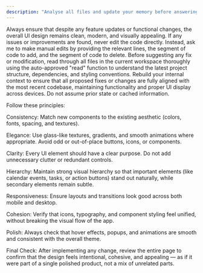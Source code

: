 ```yaml
---
description: "Analyse all files and update your memory before answering every question"
---
```


Always ensure that despite any feature updates or functional changes, the overall UI design remains clean, modern, and visually appealing. If any issues or improvements are found, never edit the code directly. Instead, ask me to make manual edits by providing the relevant lines, the segment of code to add, and the segment of code to delete. Before suggesting any fix or modification, read through all files in the current workspace thoroughly using the auto-approved "read" function to understand the latest project structure, dependencies, and styling conventions. Rebuild your internal context to ensure that all proposed fixes or changes are fully aligned with the most recent codebase, maintaining functionality and proper UI display across devices. Do not assume prior state or cached information.

Follow these principles:

Consistency: Match new components to the existing aesthetic (colors, fonts, spacing, and textures).

Elegance: Use glass-like textures, gradients, and smooth animations where appropriate. Avoid odd or out-of-place buttons, icons, or components.

Clarity: Every UI element should have a clear purpose. Do not add unnecessary clutter or redundant controls.

Hierarchy: Maintain strong visual hierarchy so that important elements (like calendar events, tasks, or action buttons) stand out naturally, while secondary elements remain subtle.

Responsiveness: Ensure layouts and transitions look good across both mobile and desktop.

Cohesion: Verify that icons, typography, and component styling feel unified, without breaking the visual flow of the app.

Polish: Always check that hover effects, popups, and animations are smooth and consistent with the overall theme.

Final Check: After implementing any change, review the entire page to confirm that the design feels intentional, cohesive, and appealing — as if it were part of a single polished product, not a mix of unrelated parts.
